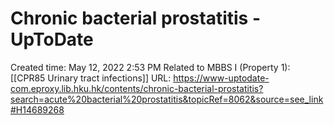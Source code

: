 # Chronic bacterial prostatitis - UpToDate

Created time: May 12, 2022 2:53 PM
Related to MBBS I (Property 1): [[CPR85 Urinary tract infections]]
URL: https://www-uptodate-com.eproxy.lib.hku.hk/contents/chronic-bacterial-prostatitis?search=acute%20bacterial%20prostatitis&topicRef=8062&source=see_link#H14689268